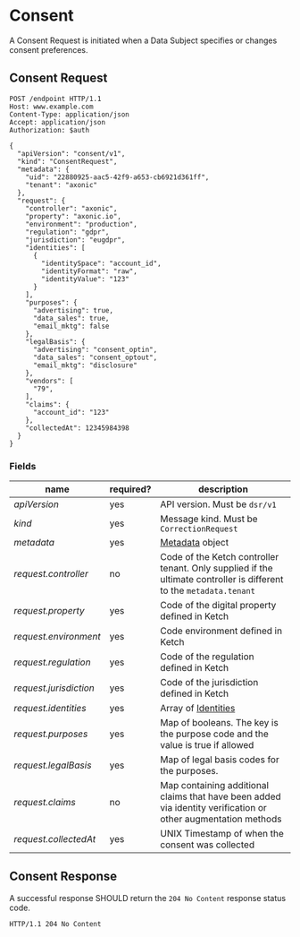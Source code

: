 # Consent

A Consent Request is initiated when a Data Subject specifies or changes consent preferences.

## Consent Request

```http request
POST /endpoint HTTP/1.1
Host: www.example.com
Content-Type: application/json
Accept: application/json
Authorization: $auth

{
  "apiVersion": "consent/v1",
  "kind": "ConsentRequest",
  "metadata": {
    "uid": "22880925-aac5-42f9-a653-cb6921d361ff",
    "tenant": "axonic"
  },
  "request": {
    "controller": "axonic",
    "property": "axonic.io",
    "environment": "production",
    "regulation": "gdpr",
    "jurisdiction": "eugdpr",
    "identities": [
      {
        "identitySpace": "account_id",
        "identityFormat": "raw",
        "identityValue": "123"
      }
    ],
    "purposes": {
      "advertising": true,
      "data_sales": true,
      "email_mktg": false
    },
    "legalBasis": {
      "advertising": "consent_optin",
      "data_sales": "consent_optout",
      "email_mktg": "disclosure"
    },
    "vendors": [
      "79",
    ],
    "claims": {
      "account_id": "123"
    },
    "collectedAt": 12345984398
  }
}
```

### Fields

| name                         | required? | description                                                                                                         |
|------------------------------|-----------|---------------------------------------------------------------------------------------------------------------------|
| *apiVersion*                 | yes       | API version. Must be `dsr/v1`                                                                                       |
| *kind*                       | yes       | Message kind. Must be `CorrectionRequest`                                                                           |
| *metadata*                   | yes       | [Metadata](../../runtime/v1/Metadata.md) object                                                                     |
| *request.controller*         | no        | Code of the Ketch controller tenant. Only supplied if the ultimate controller is different to the `metadata.tenant` |
| *request.property*           | yes       | Code of the digital property defined in Ketch                                                                       |
| *request.environment*        | yes       | Code environment defined in Ketch                                                                                   |
| *request.regulation*         | yes       | Code of the regulation defined in Ketch                                                                             |
| *request.jurisdiction*       | yes       | Code of the jurisdiction defined in Ketch                                                                           |
| *request.identities*         | yes       | Array of [Identities](../../dsr/v1/README.md#Identity)                                                              |
| *request.purposes*           | yes       | Map of booleans. The key is the purpose code and the value is true if allowed                                       |
| *request.legalBasis*         | yes       | Map of legal basis codes for the purposes.                                                                          |
| *request.claims*             | no        | Map containing additional claims that have been added via identity verification or other augmentation methods       |
| *request.collectedAt*        | yes       | UNIX Timestamp of when the consent was collected                                                                    |

## Consent Response

A successful response SHOULD return the `204 No Content` response status code.

```http request
HTTP/1.1 204 No Content
```
